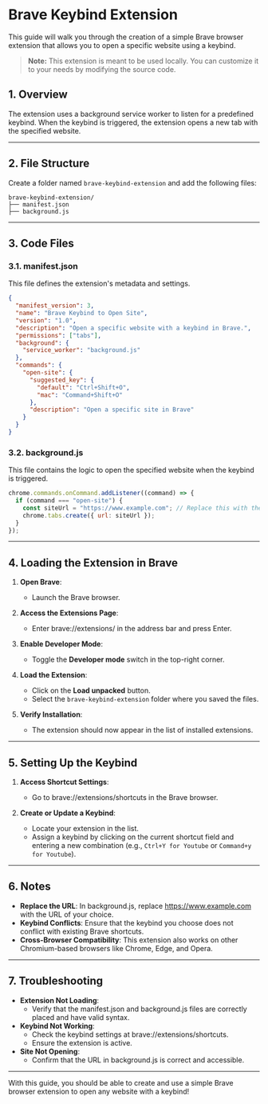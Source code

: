 # Brave Keybind Extension

This guide will walk you through the creation of a simple Brave browser extension that allows you to open a specific website using a keybind.

> **Note:** This extension is meant to be used locally. You can customize it to your needs by modifying the source code.

## 1. Overview
The extension uses a background service worker to listen for a predefined keybind. When the keybind is triggered, the extension opens a new tab with the specified website.

---

## 2. File Structure

Create a folder named `brave-keybind-extension` and add the following files:

```
brave-keybind-extension/
├── manifest.json
├── background.js
```

---

## 3. Code Files

### 3.1. manifest.json
This file defines the extension's metadata and settings.

```json
{
  "manifest_version": 3,
  "name": "Brave Keybind to Open Site",
  "version": "1.0",
  "description": "Open a specific website with a keybind in Brave.",
  "permissions": ["tabs"],
  "background": {
    "service_worker": "background.js"
  },
  "commands": {
    "open-site": {
      "suggested_key": {
        "default": "Ctrl+Shift+O",
        "mac": "Command+Shift+O"
      },
      "description": "Open a specific site in Brave"
    }
  }
}
```

### 3.2. background.js
This file contains the logic to open the specified website when the keybind is triggered.

```javascript
chrome.commands.onCommand.addListener((command) => {
  if (command === "open-site") {
    const siteUrl = "https://www.example.com"; // Replace this with the desired URL
    chrome.tabs.create({ url: siteUrl });
  }
});
```

---

## 4. Loading the Extension in Brave

1. **Open Brave**:
   - Launch the Brave browser.

2. **Access the Extensions Page**:
   - Enter brave://extensions/ in the address bar and press Enter.

3. **Enable Developer Mode**:
   - Toggle the **Developer mode** switch in the top-right corner.

4. **Load the Extension**:
   - Click on the **Load unpacked** button.
   - Select the `brave-keybind-extension` folder where you saved the files.

5. **Verify Installation**:
   - The extension should now appear in the list of installed extensions.

---

## 5. Setting Up the Keybind

1. **Access Shortcut Settings**:
   - Go to brave://extensions/shortcuts in the Brave browser.

2. **Create or Update a Keybind**:
   - Locate your extension in the list.
   - Assign a keybind by clicking on the current shortcut field and entering a new combination (e.g., `Ctrl+Y for Youtube` or `Command+y for Youtube`).

---

## 6. Notes

- **Replace the URL**: In background.js, replace https://www.example.com with the URL of your choice.
- **Keybind Conflicts**: Ensure that the keybind you choose does not conflict with existing Brave shortcuts.
- **Cross-Browser Compatibility**: This extension also works on other Chromium-based browsers like Chrome, Edge, and Opera.

---

## 7. Troubleshooting

- **Extension Not Loading**:
  - Verify that the manifest.json and background.js files are correctly placed and have valid syntax.
- **Keybind Not Working**:
  - Check the keybind settings at brave://extensions/shortcuts.
  - Ensure the extension is active.
- **Site Not Opening**:
  - Confirm that the URL in background.js is correct and accessible.

---

With this guide, you should be able to create and use a simple Brave browser extension to open any website with a keybind!
